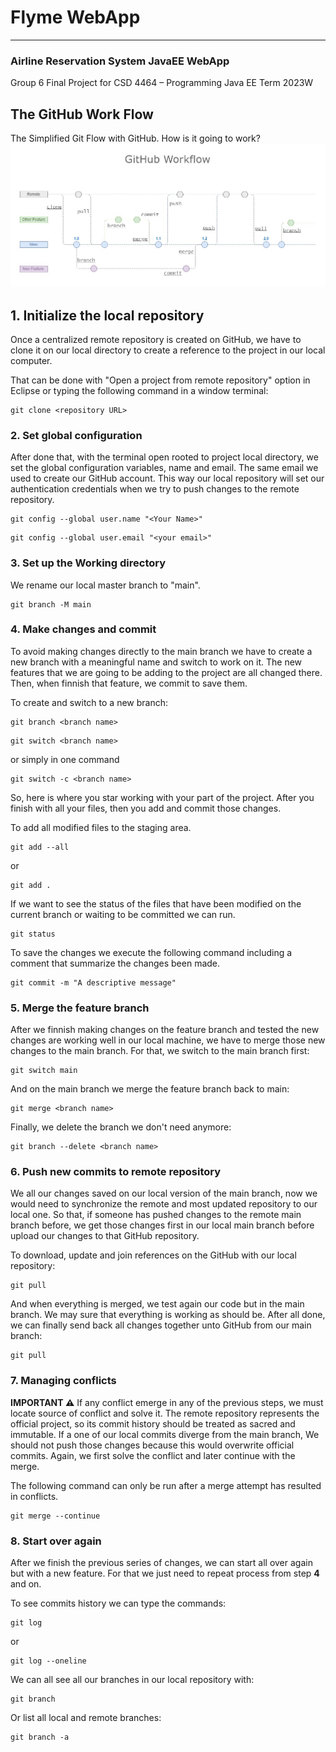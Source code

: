 # Flyme WebApp

---
### Airline Reservation System JavaEE WebApp 
Group 6 Final Project for CSD 4464 – Programming Java EE Term 2023W 


## The GitHub Work Flow
The Simplified Git Flow with GitHub. How is it going to work?
![GitHub Workflow](https://github.com/hbeltrane/Assignment2/blob/main/src/main/webapp/images/github-workflow.jpg)
## 1. Initialize the local repository
Once a centralized remote repository is created on GitHub, we have to clone it on our local directory to
create a reference to the project in our local computer.

That can be done with "Open a project from remote repository" option in Eclipse or typing the following 
command in a window terminal:

```shell
git clone <repository URL>
```

### 2. Set global configuration
After done that, with the terminal open rooted to project local directory, we set the global configuration
variables, name and email. The same email we used to create our GitHub account. This way our local repository
will set our authentication credentials when we try to push changes to the remote repository.

```shell
git config --global user.name "<Your Name>"
```
```shell
git config --global user.email "<your email>"
```

### 3. Set up the Working directory
We rename our local master branch to "main".
```shell
git branch -M main
```

### 4. Make changes and commit
To avoid making changes directly to the main branch we have to create a new branch with a meaningful name 
and switch to work on it. The new features that we are going to be adding to the project are all changed 
there. Then, when finnish that feature, we commit to save them.

To create and switch to a new branch:
```shell
git branch <branch name>
```
```shell
git switch <branch name>
```
or simply in one command
```shell
git switch -c <branch name>
```

So, here is where you star working with your part of the project. After you finish with all your files, then you add
and commit those changes.

To add all modified files to the staging area.

```shell
git add --all
```
or 
```shell
git add .
```

If we want to see the status of the files that have been modified on the current branch or waiting to be committed 
we can run.
```shell
git status 
```

To save the changes we execute the following command including a comment that summarize the changes been 
made.
```shell
git commit -m "A descriptive message"
```

### 5. Merge the feature branch
After we finnish making changes on the feature branch and tested the new changes are working well in our local
machine, we have to merge those new changes to the main branch. For that, we switch to the main branch first:
```shell
git switch main
```
And on the main branch we merge the feature branch back to main:
```shell
git merge <branch name>
```
Finally, we delete the branch we don't need anymore:
```shell
git branch --delete <branch name>
```

### 6. Push new commits to remote repository
We all our changes saved on our local version of the main branch, now we would need to synchronize the remote 
and most updated repository to our local one. So that, if someone has pushed changes to the remote main branch 
before, we get those changes first in our local main branch before upload our changes to that GitHub 
repository.

To download, update and join references on the GitHub with our local repository:
```shell
git pull
```
And when everything is merged, we test again our code but in the main branch. We may sure that everything is
working as should be. After all done, we can finally send back all changes together unto GitHub from our 
main branch:
```shell
git pull
```

### 7. Managing conflicts
**IMPORTANT ⚠️** If any conflict emerge in any of the previous steps, we must locate source of conflict and solve it.
The remote repository represents the official project, so its commit history should be treated as sacred and 
immutable. If a one of our local commits diverge from the main branch, We should not push those changes 
because this would overwrite official commits. Again, we first solve the conflict and later continue with the merge.

The following command can only be run after a merge attempt has resulted in conflicts.
```shell
git merge --continue
```

### 8. Start over again
After we finish the previous series of changes, we can start all over again but with a new feature. For that 
we just need to repeat process from step **4** and on.

To see commits history we can type the commands:
```shell
git log
```
or
```shell
git log --oneline
```
We can all see all our branches in our local repository with:
```shell
git branch 
```
Or list all local and remote branches:
```shell
git branch -a
```
